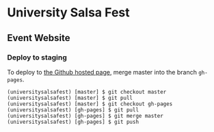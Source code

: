 # University Salsa Fest
## Event Website

### Deploy to staging

To deploy to [the Github hosted page](http://swoloszynski.github.io/universitysalsafest/), merge master into the branch `gh-pages`.

```
(universitysalsafest) [master] $ git checkout master
(universitysalsafest) [master] $ git pull
(universitysalsafest) [master] $ git checkout gh-pages
(universitysalsafest) [gh-pages] $ git pull
(universitysalsafest) [gh-pages] $ git merge master
(universitysalsafest) [gh-pages] $ git push
```
